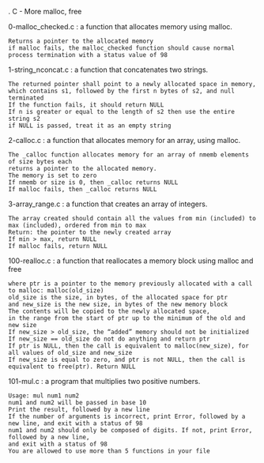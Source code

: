 . C - More malloc, free

0-malloc_checked.c : a function that allocates memory using malloc.
	
	Returns a pointer to the allocated memory
	if malloc fails, the malloc_checked function should cause normal process termination with a status value of 98

1-string_nconcat.c :  a function that concatenates two strings.

	The returned pointer shall point to a newly allocated space in memory,
	which contains s1, followed by the first n bytes of s2, and null terminated
	If the function fails, it should return NULL
	If n is greater or equal to the length of s2 then use the entire string s2
	if NULL is passed, treat it as an empty string

2-calloc.c : a function that allocates memory for an array, using malloc.

	The _calloc function allocates memory for an array of nmemb elements of size bytes each
	returns a pointer to the allocated memory.
	The memory is set to zero
	If nmemb or size is 0, then _calloc returns NULL
	If malloc fails, then _calloc returns NULL

3-array_range.c :  a function that creates an array of integers.

	The array created should contain all the values from min (included) to max (included), ordered from min to max
	Return: the pointer to the newly created array
	If min > max, return NULL
	If malloc fails, return NULL

100-realloc.c : a function that reallocates a memory block using malloc and free

	where ptr is a pointer to the memory previously allocated with a call to malloc: malloc(old_size)
	old_size is the size, in bytes, of the allocated space for ptr
	and new_size is the new size, in bytes of the new memory block
	The contents will be copied to the newly allocated space,
	in the range from the start of ptr up to the minimum of the old and new size
	If new_size > old_size, the “added” memory should not be initialized
	If new_size == old_size do not do anything and return ptr
	If ptr is NULL, then the call is equivalent to malloc(new_size), for all values of old_size and new_size
	If new_size is equal to zero, and ptr is not NULL, then the call is equivalent to free(ptr). Return NULL

101-mul.c : a program that multiplies two positive numbers.

	Usage: mul num1 num2
	num1 and num2 will be passed in base 10
	Print the result, followed by a new line
	If the number of arguments is incorrect, print Error, followed by a new line, and exit with a status of 98
	num1 and num2 should only be composed of digits. If not, print Error, followed by a new line, 
	and exit with a status of 98
	You are allowed to use more than 5 functions in your file

